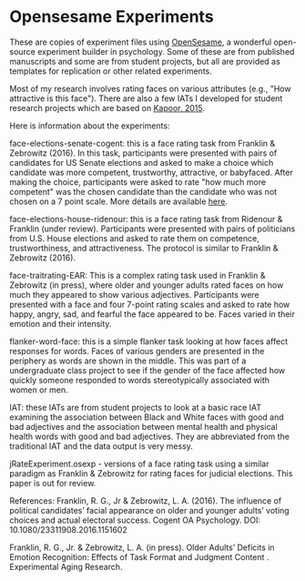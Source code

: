 # Opensesame Experiments

These are copies of experiment files using [OpenSesame](http://osdoc.cogsci.nl), a wonderful open-source experiment builder in psychology. Some of these are from published manuscripts and some are from student projects, but all are provided as templates for replication or other related experiments.

Most of my research involves rating faces on various attributes (e.g., "How attractive is this face"). There are also a few IATs I developed for student research projects which are based on [Kapoor, 2015](https://figshare.com/articles/Implicit_Association_Test_Template_OpenSesame_/1138676). 

Here is information about the experiments:

face-elections-senate-cogent: this is a face rating task from Franklin & Zebrowitz (2016). In this task, participants were presented with pairs of candidates for US Senate elections and asked to make a choice which candidate was more competent, trustworthy, attractive, or babyfaced. After making the choice, participants were asked to rate "how much more competent" was the chosen candidate than the candidate who was not chosen on a 7 point scale. More details are available [here](http://www.tandfonline.com/doi/abs/10.1080/23311908.2016.1151602).

face-elections-house-ridenour: this is a face rating task from Ridenour & Franklin (under review). Participants were presented with pairs of politicians from U.S. House elections and asked to rate them on competence, trustworthiness, and attractiveness. The protocol is similar to Franklin & Zebrowitz (2016).

face-traitrating-EAR: This is a complex rating task used in Franklin & Zebrowitz (in press), where older and younger adults rated faces on how much they appeared to show various adjectives. Participants were presented with a face and four 7-point rating scales and asked to rate how happy, angry, sad, and fearful the face appeared to be. Faces varied in their emotion and their intensity.

flanker-word-face: this is a simple flanker task looking at how faces affect responses for words. Faces of various genders are presented in the periphery as words are shown in the middle. This was part of a undergraduate class project to see if the gender of the face affected how quickly someone responded to words stereotypically associated with women or men.

IAT: these IATs are from student projects to look at a basic race IAT examining the association between Black and White faces with good and bad adjectives and the association between mental health and physical health words with good and bad adjectives. They are abbreviated from the traditional IAT and the data output is very messy.

jRateExperiment.osexp - versions of a face rating task using a similar paradigm as Franklin & Zebrowitz for rating faces for judicial elections. This paper is out for review.

References:
Franklin, R. G., Jr & Zebrowitz, L. A. (2016). The influence of political candidates’ facial appearance on older and younger adults’ voting choices and actual electoral success. Cogent OA Psychology. DOI: 10.1080/23311908.2016.1151602

Franklin, R. G., Jr. & Zebrowitz, L. A. (in press). Older Adults’ Deficits in Emotion Recognition: Effects of Task Format and Judgment Content . Experimental Aging Research.

